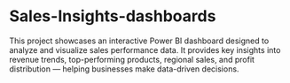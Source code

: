 # Sales-Insights-dashboards
This project showcases an interactive Power BI dashboard designed to analyze and visualize sales performance data.
It provides key insights into revenue trends, top-performing products, regional sales, and profit distribution — helping businesses make data-driven decisions.
